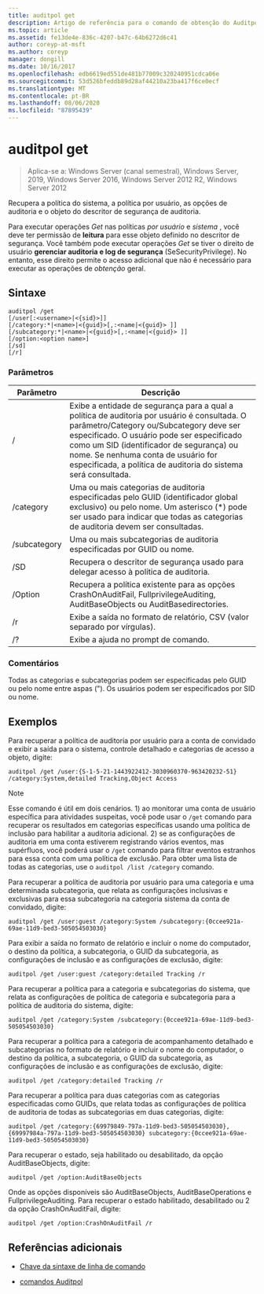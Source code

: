 ```yaml
---
title: auditpol get
description: Artigo de referência para o comando de obtenção do Auditpol, que recupera a política do sistema, a política por usuário, as opções de auditoria e o objeto do descritor de segurança de auditoria.
ms.topic: article
ms.assetid: fe13de4e-836c-4207-b47c-64b6272d6c41
author: coreyp-at-msft
ms.author: coreyp
manager: dongill
ms.date: 10/16/2017
ms.openlocfilehash: edb6619ed551de481b77009c320240951cdca06e
ms.sourcegitcommit: 53d526bfeddb89d28af44210a23ba417f6ce0ecf
ms.translationtype: MT
ms.contentlocale: pt-BR
ms.lasthandoff: 08/06/2020
ms.locfileid: "87895439"
---
```

# <a name="auditpol-get"></a>auditpol get

> Aplica-se a: Windows Server (canal semestral), Windows Server, 2019, Windows Server 2016, Windows Server 2012 R2, Windows Server 2012

Recupera a política do sistema, a política por usuário, as opções de auditoria e o objeto do descritor de segurança de auditoria.

Para executar operações *Get* nas políticas *por usuário* e *sistema* , você deve ter permissão de **leitura** para esse objeto definido no descritor de segurança. Você também pode executar operações *Get* se tiver o direito de usuário **gerenciar auditoria e log de segurança** (SeSecurityPrivilege). No entanto, esse direito permite o acesso adicional que não é necessário para executar as operações de *obtenção* geral.

## <a name="syntax"></a>Sintaxe

```
auditpol /get
[/user[:<username>|<{sid}>]]
[/category:*|<name>|<{guid}>[,:<name|<{guid}> ]]
[/subcategory:*|<name>|<{guid}>[,:<name|<{guid}> ]]
[/option:<option name>]
[/sd]
[/r]
```

### <a name="parameters"></a>Parâmetros

| Parâmetro | Descrição |
| --------- | ----------- |
| / | Exibe a entidade de segurança para a qual a política de auditoria por usuário é consultada. O parâmetro/Category ou/Subcategory deve ser especificado. O usuário pode ser especificado como um SID (identificador de segurança) ou nome. Se nenhuma conta de usuário for especificada, a política de auditoria do sistema será consultada. |
| /category | Uma ou mais categorias de auditoria especificadas pelo GUID (identificador global exclusivo) ou pelo nome. Um asterisco (*) pode ser usado para indicar que todas as categorias de auditoria devem ser consultadas. |
| /subcategory | Uma ou mais subcategorias de auditoria especificadas por GUID ou nome. |
| /SD | Recupera o descritor de segurança usado para delegar acesso à política de auditoria. |
| /Option | Recupera a política existente para as opções CrashOnAuditFail, FullprivilegeAuditing, AuditBaseObjects ou AuditBasedirectories. |
| /r | Exibe a saída no formato de relatório, CSV (valor separado por vírgulas). |
| /? | Exibe a ajuda no prompt de comando. |

### <a name="remarks"></a>Comentários

Todas as categorias e subcategorias podem ser especificadas pelo GUID ou pelo nome entre aspas ("). Os usuários podem ser especificados por SID ou nome.

## <a name="examples"></a>Exemplos

Para recuperar a política de auditoria por usuário para a conta de convidado e exibir a saída para o sistema, controle detalhado e categorias de acesso a objeto, digite:

```
auditpol /get /user:{S-1-5-21-1443922412-3030960370-963420232-51} /category:System,detailed Tracking,Object Access
```

> [!NOTE]
> Esse comando é útil em dois cenários. 1) ao monitorar uma conta de usuário específica para atividades suspeitas, você pode usar o `/get` comando para recuperar os resultados em categorias específicas usando uma política de inclusão para habilitar a auditoria adicional. 2) se as configurações de auditoria em uma conta estiverem registrando vários eventos, mas supérfluos, você poderá usar o `/get` comando para filtrar eventos estranhos para essa conta com uma política de exclusão. Para obter uma lista de todas as categorias, use o `auditpol /list /category` comando.

Para recuperar a política de auditoria por usuário para uma categoria e uma determinada subcategoria, que relata as configurações inclusivas e exclusivas para essa subcategoria na categoria sistema da conta de convidado, digite:

```
auditpol /get /user:guest /category:System /subcategory:{0ccee921a-69ae-11d9-bed3-505054503030}
```

Para exibir a saída no formato de relatório e incluir o nome do computador, o destino da política, a subcategoria, o GUID da subcategoria, as configurações de inclusão e as configurações de exclusão, digite:

```
auditpol /get /user:guest /category:detailed Tracking /r
```

Para recuperar a política para a categoria e subcategorias do sistema, que relata as configurações de política de categoria e subcategoria para a política de auditoria do sistema, digite:

```
auditpol /get /category:System /subcategory:{0ccee921a-69ae-11d9-bed3-505054503030}
```

Para recuperar a política para a categoria de acompanhamento detalhado e subcategorias no formato de relatório e incluir o nome do computador, o destino da política, a subcategoria, o GUID da subcategoria, as configurações de inclusão e as configurações de exclusão, digite:

```
auditpol /get /category:detailed Tracking /r
```

Para recuperar a política para duas categorias com as categorias especificadas como GUIDs, que relata todas as configurações de política de auditoria de todas as subcategorias em duas categorias, digite:

```
auditpol /get /category:{69979849-797a-11d9-bed3-505054503030},{69997984a-797a-11d9-bed3-505054503030} subcategory:{0ccee921a-69ae-11d9-bed3-505054503030}
```

Para recuperar o estado, seja habilitado ou desabilitado, da opção AuditBaseObjects, digite:

```
auditpol /get /option:AuditBaseObjects
```

Onde as opções disponíveis são AuditBaseObjects, AuditBaseOperations e FullprivilegeAuditing. Para recuperar o estado habilitado, desabilitado ou 2 da opção CrashOnAuditFail, digite:

```
auditpol /get /option:CrashOnAuditFail /r
```

## <a name="additional-references"></a>Referências adicionais

- [Chave da sintaxe de linha de comando](command-line-syntax-key.md)

- [comandos Auditpol](auditpol.md)
